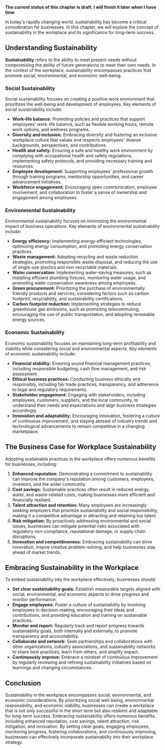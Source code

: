 **The current status of this chapter is draft. I will finish it later when I have time**

In today's rapidly changing world, sustainability has become a critical consideration for businesses. In this chapter, we will explore the concept of sustainability in the workplace and its significance for long-term success.

Understanding Sustainability
----------------------------

**Sustainability** refers to the ability to meet present needs without compromising the ability of future generations to meet their own needs. In the context of the workplace, sustainability encompasses practices that promote social, environmental, and economic well-being.

### Social Sustainability

Social sustainability focuses on creating a positive work environment that prioritizes the well-being and development of employees. Key elements of social sustainability include:

* **Work-life balance:** Promoting policies and practices that support employees' work-life balance, such as flexible working hours, remote work options, and wellness programs.
* **Diversity and inclusion:** Embracing diversity and fostering an inclusive workplace culture that values and respects employees' diverse backgrounds, perspectives, and contributions.
* **Health and safety:** Ensuring a safe and healthy work environment by complying with occupational health and safety regulations, implementing safety protocols, and providing necessary training and resources.
* **Employee development:** Supporting employees' professional growth through training programs, mentorship opportunities, and career advancement initiatives.
* **Workforce engagement:** Encouraging open communication, employee involvement, and collaboration to foster a sense of ownership and engagement among employees.

### Environmental Sustainability

Environmental sustainability focuses on minimizing the environmental impact of business operations. Key elements of environmental sustainability include:

* **Energy efficiency:** Implementing energy-efficient technologies, optimizing energy consumption, and promoting energy conservation practices.
* **Waste management:** Adopting recycling and waste reduction strategies, promoting responsible waste disposal, and reducing the use of single-use plastics and non-recyclable materials.
* **Water conservation:** Implementing water-saving measures, such as installing efficient plumbing fixtures, monitoring water usage, and promoting water conservation awareness among employees.
* **Green procurement:** Prioritizing the purchase of environmentally friendly products and services, considering factors such as carbon footprint, recyclability, and sustainability certifications.
* **Carbon footprint reduction:** Implementing strategies to reduce greenhouse gas emissions, such as promoting telecommuting, encouraging the use of public transportation, and adopting renewable energy sources.

### Economic Sustainability

Economic sustainability focuses on maintaining long-term profitability and viability while considering social and environmental aspects. Key elements of economic sustainability include:

* **Financial stability:** Ensuring sound financial management practices, including responsible budgeting, cash flow management, and risk assessment.
* **Ethical business practices:** Conducting business ethically and responsibly, including fair trade practices, transparency, and adherence to legal and regulatory requirements.
* **Stakeholder engagement:** Engaging with stakeholders, including employees, customers, suppliers, and the local community, to understand their needs and expectations and align business strategies accordingly.
* **Innovation and adaptability:** Encouraging innovation, fostering a culture of continuous improvement, and staying abreast of industry trends and technological advancements to remain competitive in a changing marketplace.

The Business Case for Workplace Sustainability
----------------------------------------------

Adopting sustainable practices in the workplace offers numerous benefits for businesses, including:

1. **Enhanced reputation:** Demonstrating a commitment to sustainability can improve the company's reputation among customers, employees, investors, and the wider community.
2. **Cost savings:** Sustainable practices often result in reduced energy, water, and waste-related costs, making businesses more efficient and financially resilient.
3. **Talent attraction and retention:** Many employees are increasingly seeking employers that prioritize sustainability and social responsibility, making it a competitive advantage in attracting and retaining top talent.
4. **Risk mitigation:** By proactively addressing environmental and social issues, businesses can mitigate potential risks associated with regulatory non-compliance, reputational damage, or supply chain disruptions.
5. **Innovation and competitiveness:** Embracing sustainability can drive innovation, inspire creative problem-solving, and help businesses stay ahead of market trends.

Embracing Sustainability in the Workplace
-----------------------------------------

To embed sustainability into the workplace effectively, businesses should:

* **Set clear sustainability goals:** Establish measurable targets aligned with social, environmental, and economic aspects to drive progress and monitor performance.
* **Engage employees:** Foster a culture of sustainability by involving employees in decision-making, encouraging their ideas and contributions, and providing education and training on sustainable practices.
* **Monitor and report:** Regularly track and report progress towards sustainability goals, both internally and externally, to promote transparency and accountability.
* **Collaborate and network:** Seek partnerships and collaborations with other organizations, industry associations, and sustainability networks to share best practices, learn from others, and amplify impact.
* **Continuously improve:** Embrace a mindset of continuous improvement by regularly reviewing and refining sustainability initiatives based on learnings and changing circumstances.

Conclusion
----------

Sustainability in the workplace encompasses social, environmental, and economic considerations. By prioritizing social well-being, environmental responsibility, and economic viability, businesses can create a workplace that is not only successful in the short term but also resilient and adaptable for long-term success. Embracing sustainability offers numerous benefits, including enhanced reputation, cost savings, talent attraction, risk mitigation, and innovation. By setting clear goals, engaging employees, monitoring progress, fostering collaborations, and continuously improving, businesses can effectively incorporate sustainability into their workplace strategy.
